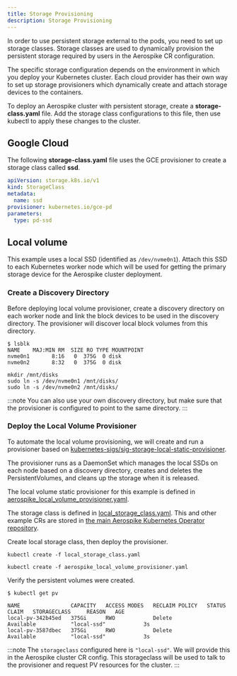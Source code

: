 ```yaml
---
title: Storage Provisioning
description: Storage Provisioning
---
```


In order to use persistent storage external to the pods, you need to set up storage classes. Storage classes are used to dynamically provision the persistent storage required by users in the Aerospike CR configuration.

The specific storage configuration depends on the environment in which you deploy your Kubernetes cluster. Each cloud provider has their own way to set up storage provisioners which dynamically create and attach storage devices to the containers.

To deploy an Aerospike cluster with persistent storage, create a **storage-class.yaml** file. Add the storage class configurations to this file, then use kubectl to apply these changes to the cluster.


## Google Cloud

The following **storage-class.yaml** file uses the GCE provisioner to create a storage class called **ssd**.

```yaml
apiVersion: storage.k8s.io/v1
kind: StorageClass
metadata:
  name: ssd
provisioner: kubernetes.io/gce-pd
parameters:
  type: pd-ssd
```

## Local volume

This example uses a local SSD (identified as `/dev/nvme0n1`). Attach this SSD to each Kubernetes worker node which will be used for getting the primary storage device for the Aerospike cluster deployment.

### Create a Discovery Directory

Before deploying local volume provisioner, create a discovery directory on each worker node and link the block devices to be used in the discovery directory. The provisioner will discover local block volumes from this directory.

```shell
$ lsblk
NAME    MAJ:MIN RM  SIZE RO TYPE MOUNTPOINT
nvme0n1       8:16   0  375G  0 disk
nvme0n2       8:32   0  375G  0 disk
```

```shell
mkdir /mnt/disks
sudo ln -s /dev/nvme0n1 /mnt/disks/
sudo ln -s /dev/nvme0n2 /mnt/disks/
```

:::note
You can also use your own discovery directory, but make sure that the provisioner is configured to point to the same directory.
:::

### Deploy the Local Volume Provisioner

To automate the local volume provisioning, we will create and run a provisioner based on [kubernetes-sigs/sig-storage-local-static-provisioner](https://github.com/kubernetes-sigs/sig-storage-local-static-provisioner).

The provisioner runs as a DaemonSet which manages the local SSDs on each node based on a discovery directory, creates and deletes the PersistentVolumes, and cleans up the storage when it is released.

The local volume static provisioner for this example is defined in [aerospike_local_volume_provisioner.yaml](https://github.com/aerospike/aerospike-kubernetes-operator/tree/2.0.0-rc2/config/samples/storage/aerospike_local_volume_provisioner.yaml).

The storage class is defined in [local_storage_class.yaml](https://github.com/aerospike/aerospike-kubernetes-operator/blob/master/config/samples/storage/local_storage_class.yaml). This and other example CRs are stored in [the main Aerospike Kubernetes Operator repository](https://github.com/aerospike/aerospike-kubernetes-operator/tree/master/config/samples).

Create local storage class, then deploy the provisioner.

```shell
kubectl create -f local_storage_class.yaml

kubectl create -f aerospike_local_volume_provisioner.yaml
```

Verify the persistent volumes were created.

```shell
$ kubectl get pv

NAME                CAPACITY   ACCESS MODES   RECLAIM POLICY   STATUS      CLAIM   STORAGECLASS     REASON   AGE
local-pv-342b45ed   375Gi      RWO            Delete           Available           "local-ssd"            3s
local-pv-3587dbec   375Gi      RWO            Delete           Available           "local-ssd"            3s
```

:::note
The `storageclass` configured here is `"local-ssd"`. We will provide this in the Aerospike cluster CR config. This storageclass will be used to talk to the provisioner and request PV resources for the cluster.
:::
